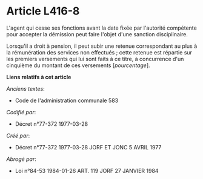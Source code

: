 # Article L416-8

L'agent qui cesse ses fonctions avant la date fixée par l'autorité compétente pour accepter la démission peut faire l'objet
d'une sanction disciplinaire.

Lorsqu'il a droit à pension, il peut subir une retenue correspondant au plus à la rémunération des services non effectués ;
cette retenue est répartie sur les premiers versements qui lui sont faits à ce titre, à concurrence d'un cinquième du montant
de ces versements [*pourcentage*].

**Liens relatifs à cet article**

_Anciens textes_:

  - Code de l'administration communale 583

_Codifié par_:

  - Décret n°77-372 1977-03-28

_Créé par_:

  - Décret n°77-372 1977-03-28 JORF ET JONC 5 AVRIL 1977

_Abrogé par_:

  - Loi n°84-53 1984-01-26 ART. 119 JORF 27 JANVIER 1984
